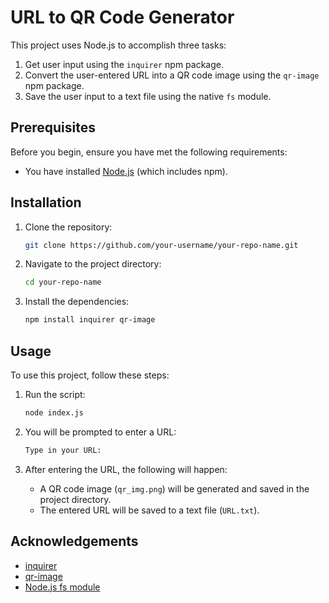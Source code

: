 # URL to QR Code Generator

This project uses Node.js to accomplish three tasks:
1. Get user input using the `inquirer` npm package.
2. Convert the user-entered URL into a QR code image using the `qr-image` npm package.
3. Save the user input to a text file using the native `fs` module.

## Prerequisites

Before you begin, ensure you have met the following requirements:
- You have installed [Node.js](https://nodejs.org/en/download/) (which includes npm).

## Installation

1. Clone the repository:
   ```sh
   git clone https://github.com/your-username/your-repo-name.git
   ```

2. Navigate to the project directory:
   ```sh
   cd your-repo-name
   ```

3. Install the dependencies:
   ```sh
   npm install inquirer qr-image
   ```

## Usage

To use this project, follow these steps:

1. Run the script:
   ```sh
   node index.js
   ```

2. You will be prompted to enter a URL:
   ```sh
   Type in your URL: 
   ```

3. After entering the URL, the following will happen:
   - A QR code image (`qr_img.png`) will be generated and saved in the project directory.
   - The entered URL will be saved to a text file (`URL.txt`).

## Acknowledgements

- [inquirer](https://www.npmjs.com/package/inquirer)
- [qr-image](https://www.npmjs.com/package/qr-image)
- [Node.js fs module](https://nodejs.org/api/fs.html)
